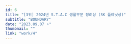 ```yaml
---
id: 6
title: "[3위] 2024년 S.T.A.C 생활부문 장려상 (SK 플레닛상)"
subtitle: "BOUNDARY"    
date: "2023.09.07 ⭐"
thumbnail: ""
link: "work/4"
---
```

